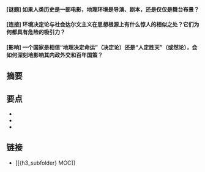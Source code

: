 #### [谜题] 如果人类历史是一部电影，地理环境是导演、剧本，还是仅仅是舞台布景？


#### [连接] 环境决定论与社会达尔文主义在思想根源上有什么惊人的相似之处？它们为何都具有危险的吸引力？


#### [影响] 一个国家是相信“地理决定命运”（决定论）还是“人定胜天”（或然论），会如何深刻地影响其内政外交和百年国策？


## 摘要


## 要点

- 
- 
- 

## 链接

- [[{h3_subfolder} MOC]]
